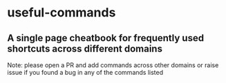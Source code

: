 # useful-commands
## A single page cheatbook for frequently used shortcuts across different domains

Note: please open a PR and add commands across other domains or raise issue if you found a bug in any of the commands listed
